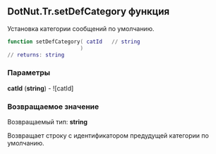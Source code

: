 ## DotNut.Tr.setDefCategory функция

Установка категории сообщений по умолчанию.


```lua
function setDefCategory( catId   // string
                       )
// returns: string
```


### Параметры

**catId** (**string**) - ![catId]

### Возвращаемое значение

Возвращаемый тип: **string**

Возвращает строку с идентификатором предудущей категории по умолчанию.

